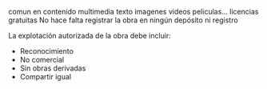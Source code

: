 comun en contenido multimedia 
texto imagenes videos peliculas...
licencias gratuitas 
No hace falta registrar la obra en ningún depósito ni registro

La explotación autorizada de la obra debe incluir:
- Reconocimiento 
- No comercial 
- Sin obras derivadas
- Compartir igual 

